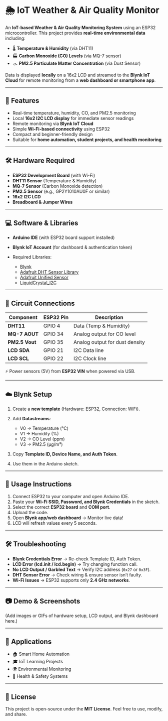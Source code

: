 # 🌦️ IoT Weather & Air Quality Monitor

An **IoT-based Weather & Air Quality Monitoring System** using an ESP32 microcontroller.
This project provides **real-time environmental data** including:

* 🌡️ **Temperature & Humidity** (via DHT11)
* 🏭 **Carbon Monoxide (CO) Levels** (via MQ-7 sensor)
* 🌫️ **PM2.5 Particulate Matter Concentration** (via Dust Sensor)

Data is displayed **locally** on a 16x2 LCD and streamed to the **Blynk IoT Cloud** for remote monitoring from a **web dashboard or smartphone app**.

---

## 🚀 Features

* Real-time temperature, humidity, CO, and PM2.5 monitoring
* Local **16x2 I2C LCD display** for immediate sensor readings
* Remote monitoring via **Blynk IoT Cloud**
* Simple **Wi-Fi-based connectivity** using ESP32
* Compact and beginner-friendly design
* Suitable for **home automation, student projects, and health monitoring**

---

## 🛠️ Hardware Required

* **ESP32 Development Board** (with Wi-Fi)
* **DHT11 Sensor** (Temperature & Humidity)
* **MQ-7 Sensor** (Carbon Monoxide detection)
* **PM2.5 Sensor** (e.g., GP2Y1010AU0F or similar)
* **16x2 I2C LCD**
* **Breadboard & Jumper Wires**

---

## 💻 Software & Libraries

* **Arduino IDE** (with ESP32 board support installed)
* **Blynk IoT Account** (for dashboard & authentication token)
* Required Libraries:

  * [Blynk](https://github.com/blynkkk/blynk-library)
  * [Adafruit DHT Sensor Library](https://github.com/adafruit/DHT-sensor-library)
  * [Adafruit Unified Sensor](https://github.com/adafruit/Adafruit_Sensor)
  * [LiquidCrystal\_I2C](https://github.com/johnrickman/LiquidCrystal_I2C)

---

## 🔌 Circuit Connections

| Component      | ESP32 Pin | Description                    |
| -------------- | --------- | ------------------------------ |
| **DHT11**      | GPIO 4    | Data (Temp & Humidity)         |
| **MQ-7 AOUT**  | GPIO 34   | Analog output for CO level     |
| **PM2.5 Vout** | GPIO 35   | Analog output for dust density |
| **LCD SDA**    | GPIO 21   | I2C Data line                  |
| **LCD SCL**    | GPIO 22   | I2C Clock line                 |

⚡ Power sensors (5V) from **ESP32 VIN** when powered via USB.

---

## ☁️ Blynk Setup

1. Create a **new template** (Hardware: ESP32, Connection: WiFi).
2. Add **Datastreams**:

   * V0 → Temperature (°C)
   * V1 → Humidity (%)
   * V2 → CO Level (ppm)
   * V3 → PM2.5 (µg/m³)
3. Copy **Template ID, Device Name, and Auth Token**.
4. Use them in the Arduino sketch.

---

## 📜 Usage Instructions

1. Connect ESP32 to your computer and open Arduino IDE.
2. Paste your **Wi-Fi SSID, Password, and Blynk Credentials** in the sketch.
3. Select the correct **ESP32 board** and **COM port**.
4. Upload the code.
5. Open **Blynk app/web dashboard** → Monitor live data!
6. LCD will refresh values every 5 seconds.

---

## 🛠️ Troubleshooting

* **Blynk Credentials Error** → Re-check Template ID, Auth Token.
* **LCD Error (lcd.init / lcd.begin)** → Try changing function call.
* **No LCD Output / Garbled Text** → Verify I2C address (`0x27` or `0x3F`).
* **DHT Sensor Error** → Check wiring & ensure sensor isn’t faulty.
* **Wi-Fi Issues** → ESP32 supports only **2.4 GHz networks**.

---

## 📷 Demo & Screenshots

(Add images or GIFs of hardware setup, LCD output, and Blynk dashboard here.)

---

## 📌 Applications

* 🏠 Smart Home Automation
* 🎓 IoT Learning Projects
* 🌍 Environmental Monitoring
* 🏥 Health & Safety Systems

---

## 📄 License

This project is open-source under the **MIT License**. Feel free to use, modify, and share.

